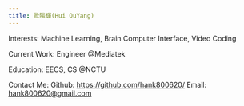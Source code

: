 ```yaml
---
title: 歐陽輝(Hui OuYang)
---
```

Interests: Machine Learning, Brain Computer Interface,  Video Coding

Current Work:
Engineer @Mediatek

Education:
EECS, CS @NCTU

Contact Me:
Github: https://github.com/hank800620/
Email: hank800620@gmail.com
